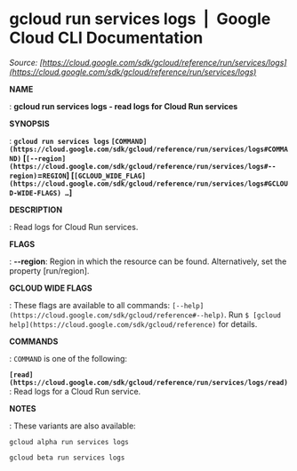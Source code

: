 # gcloud run services logs  |  Google Cloud CLI Documentation

*Source: [https://cloud.google.com/sdk/gcloud/reference/run/services/logs](https://cloud.google.com/sdk/gcloud/reference/run/services/logs)*

**NAME**

: **gcloud run services logs - read logs for Cloud Run services**

**SYNOPSIS**

: **`gcloud run services logs` `[COMMAND](https://cloud.google.com/sdk/gcloud/reference/run/services/logs#COMMAND)` [`[--region](https://cloud.google.com/sdk/gcloud/reference/run/services/logs#--region)`=`REGION`] [`[GCLOUD_WIDE_FLAG](https://cloud.google.com/sdk/gcloud/reference/run/services/logs#GCLOUD-WIDE-FLAGS) …`]**

**DESCRIPTION**

: Read logs for Cloud Run services.

**FLAGS**

: **--region**:
Region in which the resource can be found. Alternatively, set the property
[run/region].

**GCLOUD WIDE FLAGS**

: These flags are available to all commands: `[--help](https://cloud.google.com/sdk/gcloud/reference#--help)`.
Run `$ [gcloud help](https://cloud.google.com/sdk/gcloud/reference)` for details.

**COMMANDS**

: ``COMMAND`` is one of the following:

**`[read](https://cloud.google.com/sdk/gcloud/reference/run/services/logs/read)`**:
Read logs for a Cloud Run service.

**NOTES**

: These variants are also available:

```
gcloud alpha run services logs
```

```
gcloud beta run services logs
```
